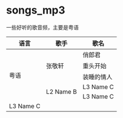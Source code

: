 # songs_mp3
一些好听的歌音频，主要是粤语
<table>
    <thead>
        <tr>
            <th>语言</th>
            <th>歌手</th>
            <th>歌名</th>
        </tr>
    </thead>
    <tbody>
        <tr>
            <td rowspan=5>粤语</td>
            <td rowspan=3>张敬轩</td>
            <td>俏郎君</td>
        </tr>
        <tr>
            <td>重头开始</td>
        </tr>
        <tr>
            <td>装睡的情人</td>
        </tr>
        <tr>
            <td rowspan=2>L2 Name B</td>
            <td>L3 Name C</td>
        </tr>
        <tr>
            <td>L3 Name C</td>
        <tr>
            <td>L3 Name C</td>
        </tr>
    </tbody>
</table>
